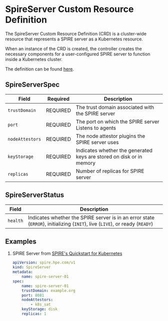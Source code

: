 # SpireServer Custom Resource Definition

The SpireServer Custom Resource Definition (CRD) is a cluster-wide resource that represents a SPIRE server as a Kubernetes resource. 

When an instance of the CRD is created, the controller creates the necessary components for a user-configured SPIRE server to function inside a Kubernetes cluster.  

The definition can be found [here](../api/v1/spireserver_types.go).

## SpireServerSpec
| Field | Required | Description |
| ----- | -------- | ----------- |
| `trustDomain`         | REQUIRED | The trust domain associated with the SPIRE server |
| `port`                | REQUIRED | The port on which the SPIRE server Listens to agents |
| `nodeAttestors`       | REQUIRED | The node attestor plugins the SPIRE server uses |
| `keyStorage` | REQUIRED | Indicates whether the generated keys are stored on disk or in memory |
| `replicas` | REQUIRED | Number of replicas for SPIRE server |

## SpireServerStatus
 Field | Description |
| ----- | ----------- |
| `health` | Indicates whether the SPIRE server is in an error state (`ERROR`), initializing (`INIT`), live (`LIVE`), or ready (`READY`) |

## Examples
1. SPIRE Server from [SPIRE's Quickstart for Kubernetes](https://spiffe.io/docs/latest/try/getting-started-k8s/)

    ```yaml
    apiVersion: spire.hpe.com/v1
    kind: SpireServer
    metadata:
        name: spire-server-01
    spec:
        name: spire-server-01
        trustDomain: example.org
        port: 8081
        nodeAttestors: 
            - k8s_sat
        keyStorage: disk
        replicas: 1
    ```